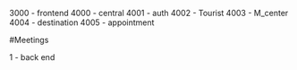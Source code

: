3000 - frontend
4000 - central
4001 - auth
4002 - Tourist
4003 - M_center
4004 - destination
4005 - appointment



#Meetings

1 - back end